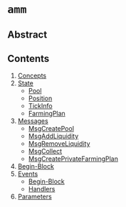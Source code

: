 <!--
order: 0
title: AMM Overview
parent:
  title: "amm"
-->

# `amm`

## Abstract

## Contents

1. [Concepts](01_concepts.md)
2. [State](02_state.md)
    * [Pool](02_state.md#pool)
    * [Position](02_state.md#position)
    * [TickInfo](02_state.md#tickinfo)
    * [FarmingPlan](02_state.md#farmingplan)
3. [Messages](03_messages.md)
    * [MsgCreatePool](03_messages.md#msgcreatepool)
    * [MsgAddLiquidity](03_messages.md#msgaddliquidity)
    * [MsgRemoveLiquidity](03_messages.md#msgremoveliquidity)
    * [MsgCollect](03_messages.md#msgcollect)
    * [MsgCreatePrivateFarmingPlan](03_messages.md#msgcreateprivatefarmingplan)
4. [Begin-Block](04_begin_block.md)
5. [Events](05_events.md)
    * [Begin-Block](05_events.md#begin-block)
    * [Handlers](05_events.md#handlers)
6. [Parameters](06_params.md)
